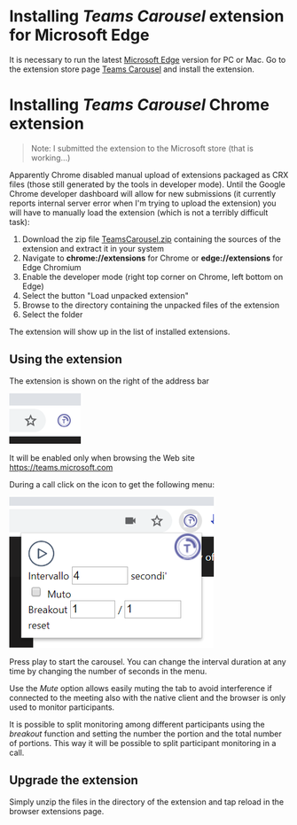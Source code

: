 # Installing *Teams Carousel* extension for Microsoft Edge

It is necessary to run the latest [Microsoft Edge](https://www.microsoft.com/edge) version for PC or Mac. Go to the extension store page [Teams Carousel](https://microsoftedge.microsoft.com/addons/detail/oaoljfeoolhboidooldgbnefaeicneml) and install the extension.

# Installing *Teams Carousel* Chrome extension

> Note: I submitted the extension to the Microsoft store (that is working...)

Apparently Chrome disabled manual upload of extensions packaged as CRX files (those still generated by the tools in developer mode). Until the Google Chrome developer dashboard will allow for new submissions (it currently reports internal server error when I'm trying to upload the extension) you will have to manually load the extension (which is not a terribly difficult task):

1. Download the zip file [TeamsCarousel.zip](https://github.com/Unipisa/TeamsCarousel/raw/master/packages/TeamsCarousel.zip) containing the sources of the extension and extract it in your system
2. Navigate to **chrome://extensions** for Chrome or **edge://extensions** for Edge Chromium
3. Enable the developer mode (right top corner on Chrome, left bottom on Edge)
4. Select the button "Load unpacked extension"
5. Browse to the directory containing the unpacked files of the extension
6. Select the folder

The extension will show up in the list of installed extensions.

## Using the extension

The extension is shown on the right of the address bar

![Image](https://github.com/Unipisa/TeamsCarousel/raw/master/img/img1.png)

It will be enabled only when browsing the Web site https://teams.microsoft.com

During a call click on the icon to get the following menu:

![Image](https://github.com/Unipisa/TeamsCarousel/raw/master/img/img2.png)

Press play to start the carousel. You can change the interval duration at any time by changing the number of seconds in the menu. 

Use the *Mute* option allows easily muting the tab to avoid interference if connected to the meeting also with the native client and the browser is only used to monitor participants.

It is possible to split monitoring among different participants using the *breakout* function and setting the number the portion and the total number of portions. This way it will be possible to split participant monitoring in a call. 

## Upgrade the extension

Simply unzip the files in the directory of the extension and tap reload in the browser extensions page.